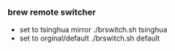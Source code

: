 ### brew remote switcher
- set to tsinghua mirror
./brswitch.sh tsinghua
- set to orginal/default
./brswitch.sh default
